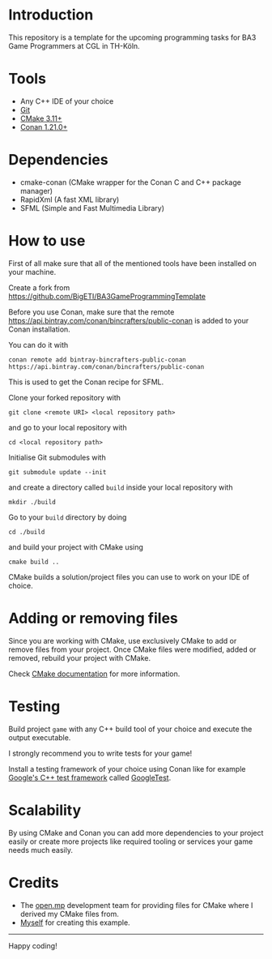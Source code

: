 # Introduction

This repository is a template for the upcoming programming tasks for BA3 Game Programmers at CGL in TH-Köln.

# Tools

- Any C++ IDE of your choice
- [Git](https://git-scm.com/)
- [CMake 3.11+](https://cmake.org/)
- [Conan 1.21.0+](https://conan.io/)

# Dependencies

- cmake-conan (CMake wrapper for the Conan C and C++ package manager)
- RapidXml (A fast XML library)
- SFML (Simple and Fast Multimedia Library)

# How to use

First of all make sure that all of the mentioned tools have been installed on your machine.

Create a fork from https://github.com/BigETI/BA3GameProgrammingTemplate

Before you use Conan, make sure that the remote https://api.bintray.com/conan/bincrafters/public-conan is added to your Conan installation.

You can do it with

```
conan remote add bintray-bincrafters-public-conan https://api.bintray.com/conan/bincrafters/public-conan
```

This is used to get the Conan recipe for SFML.

Clone your forked repository with

```
git clone <remote URI> <local repository path>
```

and go to your local repository with

```
cd <local repository path>
```

Initialise Git submodules with

```
git submodule update --init
```

and create a directory called `build` inside your local repository with

```
mkdir ./build
```

Go to your `build` directory by doing

```
cd ./build
```

and build your project with CMake using

```
cmake build ..
```

CMake builds a solution/project files you can use to work on your IDE of choice.

# Adding or removing files

Since you are working with CMake, use exclusively CMake to add or remove files from your project. Once CMake files were modified, added or removed, rebuild your project with CMake.

Check [CMake documentation](https://cmake.org/cmake/help/latest/index.html) for more information.

# Testing

Build project `game` with any C++ build tool of your choice and execute the output executable.

I strongly recommend you to write tests for your game!

Install a testing framework of your choice using Conan like for example [Google's C++ test framework](https://conan.io/center/gtest) called [GoogleTest](https://conan.io/center/gtest).

# Scalability

By using CMake and Conan you can add more dependencies to your project easily or create more projects like required tooling or services your game needs much easily.

# Credits

- The [open.mp](https://www.open.mp) development team for providing files for CMake where I derived my CMake files from.
- [Myself](https://bigeti.de/about/) for creating this example.

---

Happy coding!
